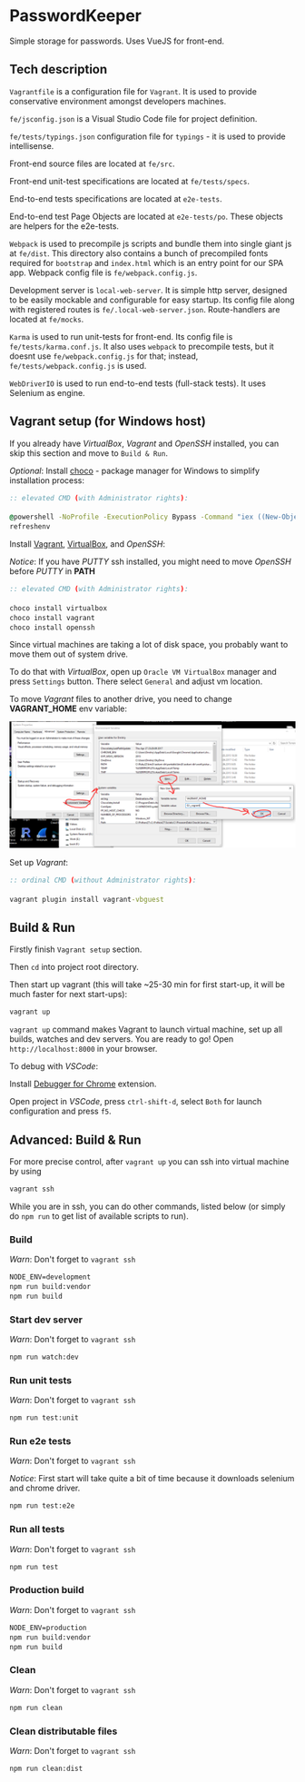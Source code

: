 # PasswordKeeper

Simple storage for passwords. Uses VueJS for front-end.

## Tech description

`Vagrantfile` is a configuration file for `Vagrant`. It is used to provide conservative environment amongst developers machines.

`fe/jsconfig.json` is a Visual Studio Code file for project definition.

`fe/tests/typings.json` configuration file for `typings` - it is used to provide intellisense.

Front-end source files are located at `fe/src`.

Front-end unit-test specifications are located at `fe/tests/specs`.

End-to-end tests specifications are located at `e2e-tests`.

End-to-end test Page Objects are located at `e2e-tests/po`. These objects are helpers for the e2e-tests.

`Webpack` is used to precompile js scripts and bundle them into single giant js at `fe/dist`. This directory also contains a bunch of precompiled fonts required for `bootstrap` and `index.html` which is an entry point for our SPA app. Webpack config file is `fe/webpack.config.js`.

Development server is `local-web-server`. It is simple http server, designed to be easily mockable and configurable for easy startup. Its config file along with registered routes is `fe/.local-web-server.json`. Route-handlers are located at `fe/mocks`.

`Karma` is used to run unit-tests for front-end. Its config file is `fe/tests/karma.conf.js`. It also uses `webpack` to precompile tests, but it doesnt use `fe/webpack.config.js` for that; instead, `fe/tests/webpack.config.js` is used.

`WebDriverIO` is used to run end-to-end tests (full-stack tests). It uses Selenium as engine.

## Vagrant setup (for Windows host)

If you already have *VirtualBox*, *Vagrant* and *OpenSSH* installed, you can skip this section and move to `Build & Run`.

*Optional*: Install [choco](https://chocolatey.org/) - package manager for Windows to simplify installation process:

```bat
:: elevated CMD (with Administrator rights):

@powershell -NoProfile -ExecutionPolicy Bypass -Command "iex ((New-Object System.Net.WebClient).DownloadString('https://chocolatey.org/install.ps1'))" && SET "PATH=%PATH%;%ALLUSERSPROFILE%\chocolatey\bin"
refreshenv
```

Install [Vagrant](https://www.vagrantup.com/), [VirtualBox](https://www.virtualbox.org/), and *OpenSSH*:

*Notice*: If you have *PUTTY* ssh installed, you might need to move *OpenSSH* before *PUTTY* in **PATH**

```bat
:: elevated CMD (with Administrator rights):

choco install virtualbox
choco install vagrant
choco install openssh
```

Since virtual machines are taking a lot of disk space, you probably want to move them out of system drive.

To do that with *VirtualBox*, open up `Oracle VM VirtualBox` manager and press `Settings` button. There select `General` and adjust vm location.

To move *Vagrant* files to another drive, you need to change **VAGRANT_HOME** env variable:

![Changing VAGRANT_HOME](/doc/vagrant_home.png?raw=true "Changing VAGRANT_HOME")


Set up *Vagrant*:

```bat
:: ordinal CMD (without Administrator rights):

vagrant plugin install vagrant-vbguest
```

## Build & Run

Firstly finish `Vagrant setup` section.

Then `cd` into project root directory.

Then start up vagrant (this will take ~25-30 min for first start-up, it will be much faster for next start-ups):

```bat
vagrant up
```

`vagrant up` command makes Vagrant to launch virtual machine, set up all builds, watches and dev servers. You are ready to go! Open `http://localhost:8000` in your browser.

To debug with *VSCode*:

Install [Debugger for Chrome](https://marketplace.visualstudio.com/items?itemName=msjsdiag.debugger-for-chrome) extension.

Open project in *VSCode*, press `ctrl-shift-d`, select `Both` for launch configuration and press `f5`.

## Advanced: Build & Run

For more precise control, after `vagrant up` you can ssh into virtual machine by using

```bat
vagrant ssh
```

While you are in ssh, you can do other commands, listed below (or simply do `npm run` to get list of available scripts to run).

### Build

*Warn*: Don't forget to `vagrant ssh`

```bat
NODE_ENV=development
npm run build:vendor
npm run build
```

### Start dev server

*Warn*: Don't forget to `vagrant ssh`

```bat
npm run watch:dev
```

### Run unit tests

*Warn*: Don't forget to `vagrant ssh`

```bat
npm run test:unit
```

### Run e2e tests

*Warn*: Don't forget to `vagrant ssh`

*Notice*: First start will take quite a bit of time because it downloads selenium and chrome driver.

```bat
npm run test:e2e
```

### Run all tests

*Warn*: Don't forget to `vagrant ssh`

```bat
npm run test
```

### Production build

*Warn*: Don't forget to `vagrant ssh`

```bat
NODE_ENV=production
npm run build:vendor
npm run build
```

### Clean

*Warn*: Don't forget to `vagrant ssh`

```bat
npm run clean
```

### Clean distributable files

*Warn*: Don't forget to `vagrant ssh`

```bat
npm run clean:dist
```


